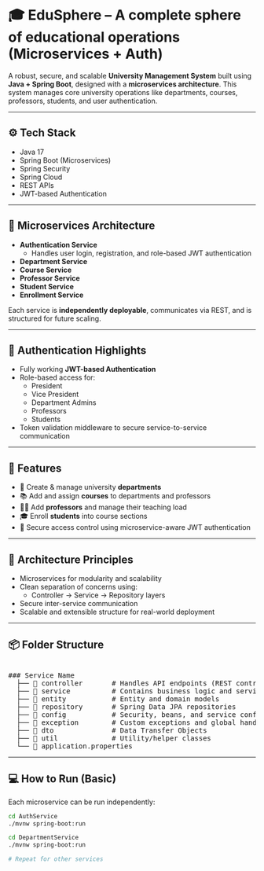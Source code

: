 # 🎓 EduSphere – A complete sphere of educational operations (Microservices + Auth)

A robust, secure, and scalable **University Management System** built using **Java + Spring Boot**, designed with a **microservices architecture**. This system manages core university operations like departments, courses, professors, students, and user authentication.

---

## ⚙️ Tech Stack

- Java 17
- Spring Boot (Microservices)
- Spring Security
- Spring Cloud
- REST APIs
- JWT-based Authentication

---

## 🧱 Microservices Architecture

- **Authentication Service**
  - Handles user login, registration, and role-based JWT authentication
- **Department Service**
- **Course Service**
- **Professor Service**
- **Student Service**
- **Enrollment Service**

Each service is **independently deployable**, communicates via REST, and is structured for future scaling.

---

## 🔐 Authentication Highlights

- Fully working **JWT-based Authentication**
- Role-based access for:
  - President
  - Vice President
  - Department Admins
  - Professors
  - Students
- Token validation middleware to secure service-to-service communication

---

## 🚀 Features

- 📁 Create & manage university **departments**
- 📚 Add and assign **courses** to departments and professors
- 👨‍🏫 Add **professors** and manage their teaching load
- 🎓 Enroll **students** into course sections
- 🔐 Secure access control using microservice-aware JWT authentication

---

## 📐 Architecture Principles

- Microservices for modularity and scalability
- Clean separation of concerns using:
  - Controller → Service → Repository layers
- Secure inter-service communication
- Scalable and extensible structure for real-world deployment

---

## 📦 Folder Structure
<pre> 
### Service Name
  ├── 📁 controller       # Handles API endpoints (REST controllers) 
  ├── 📁 service          # Contains business logic and service classes 
  ├── 📁 entity           # Entity and domain models 
  ├── 📁 repository       # Spring Data JPA repositories 
  ├── 📁 config           # Security, beans, and service configurations 
  ├── 📁 exception        # Custom exceptions and global handlers 
  ├── 📁 dto              # Data Transfer Objects
  ├── 📁 util             # Utility/helper classes
  └── 📄 application.properties
</pre>
  
---

## 💻 How to Run (Basic)

Each microservice can be run independently:

```bash
cd AuthService
./mvnw spring-boot:run

cd DepartmentService
./mvnw spring-boot:run

# Repeat for other services
```
